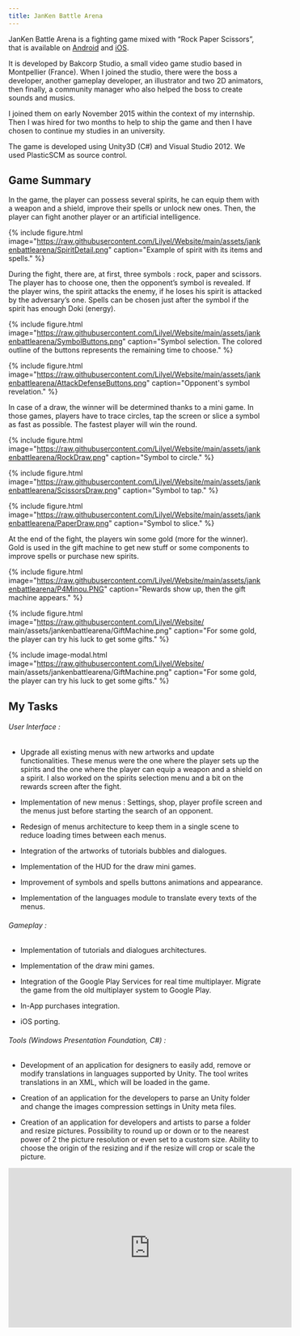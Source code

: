 ```yaml
---
title: JanKen Battle Arena
---
```


JanKen Battle Arena is a fighting game mixed with “Rock Paper Scissors”, that is available on [Android](https://play.google.com/store/apps/details?id=com.bakcorpstudio.jba&hl=en) and [iOS](https://apps.apple.com/us/app/jan-ken-battle-arena/id1160328096).

It is developed by Bakcorp Studio, a small video game studio based in Montpellier (France). When I joined the studio, there were the boss a developer, another gameplay developer, an illustrator and two 2D animators, then finally, a community manager who also helped the boss to create sounds and musics.

I joined them on early November 2015 within the context of my internship. Then I was hired for two months to help to ship the game and then I have chosen to continue my studies in an university.​

The game is developed using Unity3D (C#) and Visual Studio 2012. We used PlasticSCM as source control.

## Game Summary

In the game, the player can possess several spirits, he can equip them with a weapon and a shield, improve their spells or unlock new ones. Then, the player can fight another player or an artificial intelligence.

{% include figure.html image="https://raw.githubusercontent.com/Lilyel/Website/main/assets/jankenbattlearena/SpiritDetail.png" caption="Example of spirit with its items and spells." %}

During the fight, there are, at first, three symbols : rock, paper and scissors. The player has to choose one, then the opponent’s symbol is revealed. If the player wins, the spirit attacks the enemy, if he loses his spirit is attacked by the adversary’s one. Spells can be chosen just after the symbol if the spirit has enough Doki (energy).

{% include figure.html image="https://raw.githubusercontent.com/Lilyel/Website/main/assets/jankenbattlearena/SymbolButtons.png" caption="Symbol selection. The colored outline of the buttons represents the remaining time to choose." %}

{% include figure.html image="https://raw.githubusercontent.com/Lilyel/Website/main/assets/jankenbattlearena/AttackDefenseButtons.png" caption="Opponent's symbol revelation." %}

In case of a draw, the winner will be determined thanks to a mini game. In those games, players have to trace circles, tap the screen or slice a symbol as fast as possible. The fastest player will win the round.

{% include figure.html image="https://raw.githubusercontent.com/Lilyel/Website/main/assets/jankenbattlearena/RockDraw.png" caption="Symbol to circle." %}

{% include figure.html image="https://raw.githubusercontent.com/Lilyel/Website/main/assets/jankenbattlearena/ScissorsDraw.png" caption="Symbol to tap." %}

{% include figure.html image="https://raw.githubusercontent.com/Lilyel/Website/main/assets/jankenbattlearena/PaperDraw.png" caption="Symbol to slice." %}

At the end of the fight, the players win some gold (more for the winner). Gold is used in the gift machine to get new stuff or some components to improve spells or purchase new spirits.

{% include figure.html image="https://raw.githubusercontent.com/Lilyel/Website/main/assets/jankenbattlearena/P4Minou.PNG" caption="Rewards show up, then the gift machine appears." %}

{% include figure.html image="https://raw.githubusercontent.com/Lilyel/Website/
main/assets/jankenbattlearena/GiftMachine.png" caption="For some gold, the player can try his luck to get some gifts." %}

{% include image-modal.html image="https://raw.githubusercontent.com/Lilyel/Website/
main/assets/jankenbattlearena/GiftMachine.png" caption="For some gold, the player can try his luck to get some gifts." %}

## My Tasks


###### *User Interface* :

- Upgrade all existing menus with new artworks and update functionalities. These menus were the one where the player sets up the spirits and the one where the player can equip a weapon and a shield on a spirit. I also worked on the spirits selection menu and a bit on the rewards screen after the fight.

- Implementation of new menus : Settings, shop, player profile screen and the menus just before starting the search of an opponent.

- Redesign of menus architecture to keep them in a single scene to reduce loading times between each menus.

- Integration of the artworks of tutorials bubbles and dialogues.

- Implementation of the HUD for the draw mini games.

- Improvement of symbols and spells buttons animations and appearance.

- Implementation of the languages module to translate every texts of the menus.


###### *Gameplay* :

- Implementation of tutorials and dialogues architectures.

- Implementation of the draw mini games.

- Integration of the Google Play Services for real time multiplayer. Migrate the game from the old multiplayer system to Google Play.

- In-App purchases integration.

- iOS porting.​


###### *Tools* (Windows Presentation Foundation, C#) :

- Development of an application for designers to easily add, remove or modify translations in languages supported by Unity. The tool writes translations in an XML, which will be loaded in the game.

- Creation of an application for the developers to parse an Unity folder and change the images compression settings in Unity meta files.

- Creation of an application for developers and artists to parse a folder and resize pictures. Possibility to round up or down or to the nearest power of 2 the picture resolution or even set to a custom size. Ability to choose the origin of the resizing and if the resize will crop or scale the picture.

<iframe width="560" height="315" src="https://www.youtube.com/embed/btadhEyXHpA" title="YouTube video player" frameborder="0" allow="accelerometer; autoplay; clipboard-write; encrypted-media; gyroscope; picture-in-picture" allowfullscreen></iframe>
